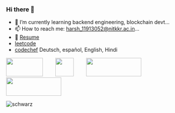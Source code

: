 ### Hi there 👋


- 🔭 I’m currently learning backend engineering, blockchain devt...
- 📫 How to reach me: <harsh_11913052@nitkkr.ac.in>...
- 📰 [Resume](https://drive.google.com/file/d/1MWt9fjTq1-L9JmEGGQ3VAq5bfJLrcR--/view?usp=sharing)
- [leetcode](https://leetcode.com/usernameharsh/)
- [codechef](https://www.codechef.com/users/usernameharsh)
Deutsch, español, English, Hindi

<a href="https://www.linkedin.com/in/schwarzchauhan/" style="margin-right: 30px;"><img width="100" height="50" src="https://upload.wikimedia.org/wikipedia/commons/0/01/LinkedIn_Logo.svg"></a>
<a href="https://www.instagram.com/blackychauhan/" style="margin-right: 30px;"><img width="50" height="50" src="https://upload.wikimedia.org/wikipedia/commons/e/e7/Instagram_logo_2016.svg"></a>
<a href="https://www.youtube.com/channel/UCCSsffoAPFq8Zd584k2ECBA"><img width="150" height="50" src="https://upload.wikimedia.org/wikipedia/commons/b/b8/YouTube_Logo_2017.svg"></a>
<a href="https://www.hackerrank.com/harshchauhan0994"><img width="150" height="50" src="https://www.yosuccess.com/wp-content/uploads/2015/01/HackerRank2.png"></a>

![schwarz](https://i.ibb.co/NFTyXn1/unnamed.jpg)


